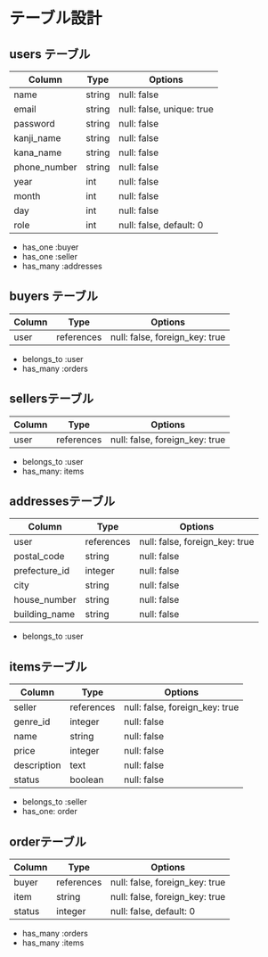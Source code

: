 # テーブル設計


## users テーブル

|   Column     |  Type  |   Options   |
| ------------ | ------ | ----------- |
| name         | string | null: false |
| email        | string | null: false, unique: true |
| password     | string | null: false |
| kanji_name   | string | null: false |
| kana_name    | string | null: false |
| phone_number | string | null: false |
| year         | int    | null: false |
| month        | int    | null: false |
| day          | int    | null: false |
| role         | int    | null: false, default: 0 |

- has_one :buyer
- has_one :seller
- has_many :addresses

## buyers テーブル

|   Column     |  Type      |   Options                      |
| ------------ | ---------- | ------------------------------ |
| user         | references | null: false, foreign_key: true |

- belongs_to :user
- has_many   :orders

## sellersテーブル

|   Column     |  Type      |   Options                      |
| ------------ | ---------- | ------------------------------ |
| user         | references | null: false, foreign_key: true |

- belongs_to :user
- has_many: items


## addressesテーブル

|   Column      |  Type      |   Options                      |
| ------------- | ---------- | ------------------------------ |
| user          | references | null: false, foreign_key: true  |
| postal_code   | string     | null: false |
| prefecture_id | integer    | null: false |
| city          | string     | null: false |
| house_number  | string     | null: false |
| building_name | string     | null: false |

- belongs_to :user

## itemsテーブル

|   Column      |  Type      |   Options                      |
| ------------- | ---------- | ------------------------------ |
| seller        | references | null: false, foreign_key: true |
| genre_id      | integer    | null: false |
| name          | string     | null: false |
| price         | integer    | null: false |
| description   | text       | null: false |
| status        | boolean    | null: false |

- belongs_to :seller
- has_one: order




## orderテーブル

|   Column      |  Type      |   Options                      |
| ------------- | ---------- | ------------------------------ |
| buyer         | references | null: false, foreign_key: true |
| item          | string     | null: false, foreign_key: true |
| status        | integer    | null: false, default: 0 |

- has_many :orders
- has_many :items